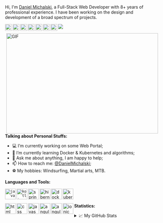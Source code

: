 Hi, I'm [Daniel Michalski](https://www.linkedin.com/in/michalskidaniel/), a Full-Stack Web Developer with 8+ years of professional experience. I have been working on the design and development of a broad spectrum of projects.

<a href="https://www.linkedin.com/in/michalskidaniel/">
  <img align="left" alt="LinkdeIn" width="22px" src="https://cdn.jsdelivr.net/npm/simple-icons@v3/icons/linkedin.svg" />
</a>
<a href="https://twitter.com/d__michalski">
  <img align="left" alt="Twitter" width="22px" src="https://cdn.jsdelivr.net/npm/simple-icons@v3/icons/twitter.svg" />
</a>
<a href="https://stackoverflow.com/u/3041542">
  <img align="left" alt="StackOverflow" width="22px" src="https://cdn.jsdelivr.net/npm/simple-icons@v3/icons/stackoverflow.svg" />
</a>
<a href="https://github.com/DanielMichalski">
  <img align="left" alt="GitHub" width="22px" src="https://cdn.jsdelivr.net/npm/simple-icons@v3/icons/github.svg" />
</a>
<a href="https://youtu.be/M0Y0T-s_mbQ">
  <img align="left" alt="YouTube" width="22px" src="https://cdn.jsdelivr.net/npm/simple-icons@v3/icons/youtube.svg" />
</a>
<a href="https://www.facebook.com/daniel.michalski.142/">
  <img align="left" alt="Facebook" width="22px" src="https://cdn.jsdelivr.net/npm/simple-icons@v3/icons/facebook.svg" />
</a>
<a href="https://www.instagram.com/daniel_mski/">
  <img align="left" alt="Instagram" width="22px" src="https://cdn.jsdelivr.net/npm/simple-icons@v3/icons/instagram.svg" />
</a>

![](https://visitor-badge.glitch.me/badge?page_id=danielmichalski)

<img align="right" alt="GIF" src="https://github.com/DanielMichalski/DanielMichalski/blob/master/images/other/coding.gif?raw=true" width="500" height="330" />

**Talking about Personal Stuffs:**
- 💻 I’m currently working on some Web Portal;
- 🌱 I’m currently learning Docker & Kubernetes and algorithms; 
- 💬 Ask me about anything, I am happy to help;
- 📫 How to reach me: [@DanielMichalski](https://www.linkedin.com/in/michalskidaniel/);
- ⚽ My hobbies: Windsurfing, Martial arts, MTB.

**Languages and Tools:**
<div>
    <a title="Java" href="http://www.java.com">
        <code><img align="left" alt="java" width="35" height="35" src="https://raw.githubusercontent.com/DanielMichalski/DanielMichalski/master/images/technologies/java.jpg"></code>
    <a/>
    <a title="Java" href="http://www.java.com">
        <code><img align="left" alt="kotlin" width="35" height="35" src="https://raw.githubusercontent.com/DanielMichalski/DanielMichalski/master/images/technologies/kotlin.jpg"></code>
    </a>
    <a title="Java" href="http://www.java.com">
        <img align="left" alt="spring" width="35" height="35" src="https://raw.githubusercontent.com/DanielMichalski/DanielMichalski/master/images/technologies/spring.jpg">
    </a>
    <a title="Java" href="http://www.java.com">
        <img align="left" alt="hibernate" width="35" height="35" src="https://raw.githubusercontent.com/DanielMichalski/DanielMichalski/master/images/technologies/hibernate.jpg">
    </a>
    <a title="Java" href="http://www.java.com">
        <img align="left" alt="docker" width="35" height="35" src="https://raw.githubusercontent.com/DanielMichalski/DanielMichalski/master/images/technologies/docker.jpg">
    </a>
    <a title="Java" href="http://www.java.com">
        <img align="left" alt="kubernetes" width="35" height="35" src="https://raw.githubusercontent.com/DanielMichalski/DanielMichalski/master/images/technologies/kubernetes.jpg">
    </a>
</p>
<br /><br />
<p>
    <a title="Java" href="http://www.java.com">
        <img align="left" alt="html" width="35" height="35" src="https://raw.githubusercontent.com/DanielMichalski/DanielMichalski/master/images/technologies/html.jpg">
    </a>
    <a title="Java" href="http://www.java.com">
        <img align="left" alt="css" width="35" height="35" src="https://raw.githubusercontent.com/DanielMichalski/DanielMichalski/master/images/technologies/css.jpg">
    </a>
    <a title="Java" href="http://www.java.com">
        <img align="left" alt="javascript" width="35" height="35" src="https://raw.githubusercontent.com/DanielMichalski/DanielMichalski/master/images/technologies/javascript.jpg">
    </a>
    <a title="Java" href="http://www.java.com">
        <img align="left" alt="angular" width="35" height="35" src="https://raw.githubusercontent.com/DanielMichalski/DanielMichalski/master/images/technologies/angular.jpg">
    </a>
    <a title="Java" href="http://www.java.com">
        <img align="left" alt="angular_material" width="35" height="35" src="https://raw.githubusercontent.com/DanielMichalski/DanielMichalski/master/images/technologies/angular_material.jpg">
    </a>
    <a title="Java" href="http://www.java.com">
        <img align="left" alt="ionic" width="35" height="35" src="https://raw.githubusercontent.com/DanielMichalski/DanielMichalski/master/images/technologies/ionic.jpg">
    </a>
</p>

**Statistics:**  
<details>
  <summary>📈 My GitHub Stats</summary>
  <br />
  <img align="left" alt="DanielMichalski" src="https://github-readme-stats.vercel.app/api/top-langs/?username=danielmichalski" />
  <img align="left" alt="DanielMichalski" src="https://github-readme-stats.vercel.app/api?username=danielmichalski&show_icons=true" />
</details>
